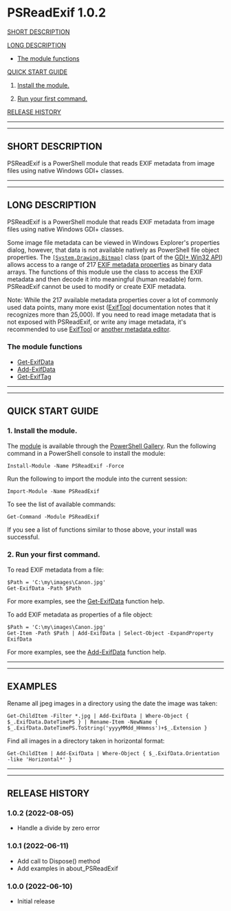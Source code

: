 # PSReadExif 1.0.2

[SHORT DESCRIPTION](#short-description)

[LONG DESCRIPTION](#long-description)

- [The module functions](#the-module-functions)

[QUICK START GUIDE](#quick-start-guide)

1. [Install the module.](#1-install-the-module)

2. [Run your first command.](#2-run-your-first-command)

[RELEASE HISTORY](#release-history)

----------------------------------------------------------------------------------------------------
----------------------------------------------------------------------------------------------------

## SHORT DESCRIPTION
PSReadExif is a PowerShell module that reads EXIF metadata from image files using native Windows GDI+ classes.

----------------------------------------------------------------------------------------------------
----------------------------------------------------------------------------------------------------

## LONG DESCRIPTION
PSReadExif is a PowerShell module that reads EXIF metadata from image files using native Windows GDI+ classes.

Some image file metadata can be viewed in Windows Explorer's properties dialog, however, that data is not available natively as PowerShell file object properties.
The [`[System.Drawing.Bitmap]`](https://docs.microsoft.com/en-us/windows/win32/api/gdiplusheaders/nl-gdiplusheaders-bitmap) class (part of the [GDI+ Win32 API](https://docs.microsoft.com/en-us/windows/win32/gdiplus/-gdiplus-gdi-start)) allows access to a range of 217 [EXIF metadata properties](https://docs.microsoft.com/en-us/windows/win32/gdiplus/-gdiplus-constant-property-item-descriptions) as binary data arrays. The functions of this module use the class to access the EXIF metadata and then decode it into meaningful (human readable) form. PSReadExif cannot be used to modify or create EXIF metadata.

Note: While the 217 available metadata properties cover a lot of commonly used data points, many more exist ([ExifTool](https://exiftool.org/TagNames/) documentation notes that it recognizes more than 25,000). If you need to read image metadata that is not exposed with PSReadExif, or write any image metadata, it's recommended to use [ExifTool](https://exiftool.org/) or [another metadata editor](https://en.wikipedia.org/wiki/Comparison_of_digital_image_metadata_editors).

### The module functions

- [Get-ExifData](help/Get-ExifData.md)
- [Add-ExifData](help/Add-ExifData.md)
- [Get-ExifTag](help/Get-ExifTag.md)


----------------------------------------------------------------------------------------------------
----------------------------------------------------------------------------------------------------

## QUICK START GUIDE
### 1. Install the module.
   The [module](https://www.powershellgallery.com/packages/PSReadExif/1.0.2) is available through the [PowerShell Gallery](https://docs.microsoft.com/en-us/powershell/scripting/gallery/getting-started).
   Run the following command in a PowerShell console to install the module:
   ```
   Install-Module -Name PSReadExif -Force
   ```
   Run the following to import the module into the current session:
   ```
   Import-Module -Name PSReadExif
   ```
   To see the list of available commands:
   ```
   Get-Command -Module PSReadExif
   ```
   If you see a list of functions similar to those above, your install was successful.

### 2. Run your first command.
   To read EXIF metadata from a file:
   ```
   $Path = 'C:\my\images\Canon.jpg'
   Get-ExifData -Path $Path
   ```
   For more examples, see the [Get-ExifData](help/Get-ExifData.md) function help.

   To add EXIF metadata as properties of a file object:
   ```
   $Path = 'C:\my\images\Canon.jpg'
   Get-Item -Path $Path | Add-ExifData | Select-Object -ExpandProperty ExifData
   ```
   For more examples, see the [Add-ExifData](help/Add-ExifData.md) function help.


----------------------------------------------------------------------------------------------------
----------------------------------------------------------------------------------------------------

## EXAMPLES
Rename all jpeg images in a directory using the date the image was taken:
```
Get-ChildItem -Filter *.jpg | Add-ExifData | Where-Object { $_.ExifData.DateTimePS } | Rename-Item -NewName { $_.ExifData.DateTimePS.ToString('yyyyMMdd_HHmmss')+$_.Extension }
```


Find all images in a directory taken in horizontal format:
```
Get-ChildItem | Add-ExifData | Where-Object { $_.ExifData.Orientation -like 'Horizontal*' }
```


----------------------------------------------------------------------------------------------------
----------------------------------------------------------------------------------------------------

## RELEASE HISTORY
### 1.0.2 (2022-08-05)
  - Handle a divide by zero error

### 1.0.1 (2022-06-11)
  - Add call to Dispose() method
  - Add examples in about_PSReadExif

### 1.0.0 (2022-06-10)
  - Initial release
